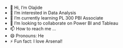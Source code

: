 - 👋 Hi, I’m Olajide
- 👀 I’m interested in Data Analysis
- 🌱 I’m currently learning PL 300 PBI Associate
- 💞️ I’m looking to collaborate on Power BI and Tableau
- 📫 How to reach me ...
- 😄 Pronouns: He
- ⚡ Fun fact: I love Arsenal!

<!---
Olatojide/Olatojide is a ✨ special ✨ repository because its `README.md` (this file) appears on your GitHub profile.
You can click the Preview link to take a look at your changes.
--->
